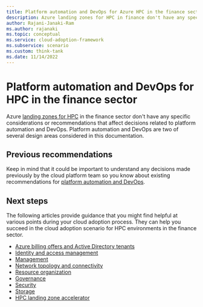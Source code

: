 ```yaml
---
title: Platform automation and DevOps for Azure HPC in the finance sector
description: Azure landing zones for HPC in finance don't have any specific considerations or recommendations that affect platform automation and DevOps decisions.
author: Rajani-Janaki-Ram
ms.author: rajanaki
ms.topic: conceptual
ms.service: cloud-adoption-framework
ms.subservice: scenario
ms.custom: think-tank
ms.date: 11/14/2022
---
```


# Platform automation and DevOps for HPC in the finance sector

 Azure [landing zones for HPC](/azure/cloud-adoption-framework/scenarios/azure-hpc/ready) in the finance sector don't have any specific considerations or recommendations that affect decisions related to platform automation and DevOps. Platform automation and DevOps are two of several design areas considered in this documentation.

## Previous recommendations

Keep in mind that it could be important to understand any decisions made previously by the cloud platform team so you know about existing recommendations for [platform automation and DevOps](/azure/cloud-adoption-framework/ready/landing-zone/design-area/platform-automation-devops).

## Next steps

The following articles provide guidance that you might find helpful at various points during your cloud adoption process. They can help you succeed in the cloud adoption scenario for HPC environments in the finance sector.

- [Azure billing offers and Active Directory tenants](./azure-billing-active-directory-tenant.md)
- [Identity and access management](./identity-access-management.md)
- [Management](./management.md)
- [Network topology and connectivity](./network-topology-connectivity.md)
- [Resource organization](./resource-organization.md)
- [Governance](./security-governance-compliance.md)
- [Security](./security.md)
- [Storage](./storage.md)
- [HPC landing zone accelerator](../azure-hpc-landing-zone-accelerator.md)
